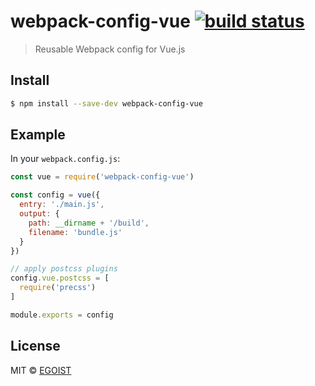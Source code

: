 # webpack-config-vue [![build status](https://img.shields.io/circleci/project/egoist/webpack-config-vue/master.svg)](https://circleci.com/gh/egoist/webpack-config-vue)

> Reusable Webpack config for Vue.js

## Install

```bash
$ npm install --save-dev webpack-config-vue
```

## Example

In your `webpack.config.js`:

```js
const vue = require('webpack-config-vue')

const config = vue({
  entry: './main.js',
  output: {
    path: __dirname + '/build',
    filename: 'bundle.js'
  }
})

// apply postcss plugins
config.vue.postcss = [
  require('precss')
]

module.exports = config
```

## License

MIT &copy; [EGOIST](https://github.com/egoist)
